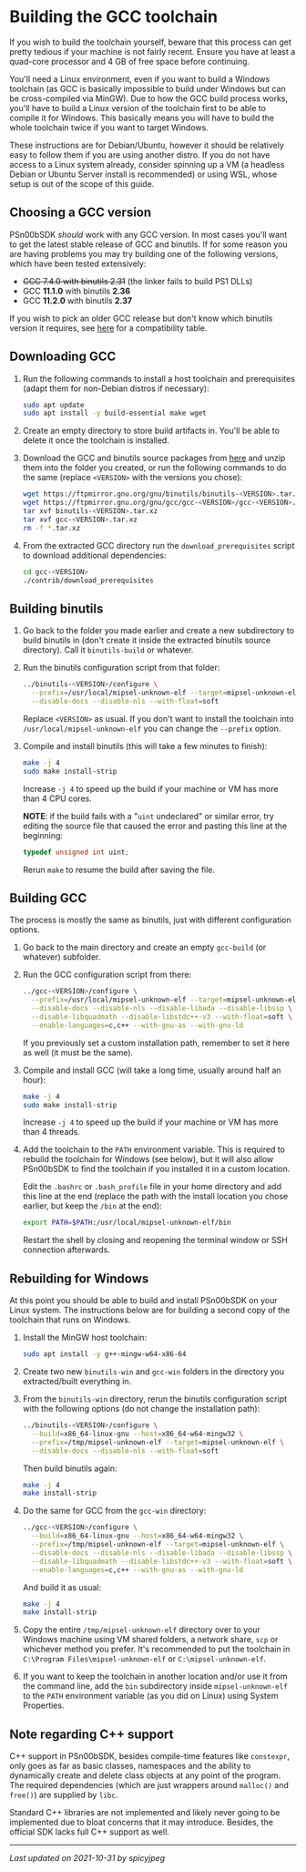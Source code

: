 
# Building the GCC toolchain

If you wish to build the toolchain yourself, beware that this process can get
pretty tedious if your machine is not fairly recent. Ensure you have at least a
quad-core processor and 4 GB of free space before continuing.

You'll need a Linux environment, even if you want to build a Windows toolchain
(as GCC is basically impossible to build under Windows but can be cross-compiled
via MinGW). Due to how the GCC build process works, you'll have to build a Linux
version of the toolchain first to be able to compile it for Windows. This
basically means you will have to build the whole toolchain twice if you want to
target Windows.

These instructions are for Debian/Ubuntu, however it should be relatively easy
to follow them if you are using another distro. If you do not have access to a
Linux system already, consider spinning up a VM (a headless Debian or Ubuntu
Server install is recommended) or using WSL, whose setup is out of the scope of
this guide.

## Choosing a GCC version

PSn00bSDK *should* work with any GCC version. In most cases you'll want to get
the latest stable release of GCC and binutils. If for some reason you are having
problems you may try building one of the following versions, which have been
tested extensively:

- ~~GCC 7.4.0 with binutils 2.31~~ (the linker fails to build PS1 DLLs)
- GCC **11.1.0** with binutils **2.36**
- GCC **11.2.0** with binutils **2.37**

If you wish to pick an older GCC release but don't know which binutils version
it requires, see [here](https://wiki.osdev.org/Cross-Compiler_Successful_Builds)
for a compatibility table.

## Downloading GCC

1. Run the following commands to install a host toolchain and prerequisites
   (adapt them for non-Debian distros if necessary):

   ```bash
   sudo apt update
   sudo apt install -y build-essential make wget
   ```

2. Create an empty directory to store build artifacts in. You'll be able to
   delete it once the toolchain is installed.

3. Download the GCC and binutils source packages from
   [here](https://ftpmirror.gnu.org/gnu) and unzip them into the folder you
   created, or run the following commands to do the same (replace `<VERSION>`
   with the versions you chose):

   ```bash
   wget https://ftpmirror.gnu.org/gnu/binutils/binutils-<VERSION>.tar.xz
   wget https://ftpmirror.gnu.org/gnu/gcc/gcc-<VERSION>/gcc-<VERSION>.tar.xz
   tar xvf binutils-<VERSION>.tar.xz
   tar xvf gcc-<VERSION>.tar.xz
   rm -f *.tar.xz
   ```

4. From the extracted GCC directory run the `download_prerequisites` script to
   download additional dependencies:

   ```bash
   cd gcc-<VERSION>
   ./contrib/download_prerequisites
   ```

## Building binutils

1. Go back to the folder you made earlier and create a new subdirectory to build
   binutils in (don't create it inside the extracted binutils source directory).
   Call it `binutils-build` or whatever.

2. Run the binutils configuration script from that folder:

   ```bash
   ../binutils-<VERSION>/configure \
     --prefix=/usr/local/mipsel-unknown-elf --target=mipsel-unknown-elf \
     --disable-docs --disable-nls --with-float=soft
   ```

   Replace `<VERSION>` as usual. If you don't want to install the toolchain into
   `/usr/local/mipsel-unknown-elf` you can change the `--prefix` option.

3. Compile and install binutils (this will take a few minutes to finish):

   ```bash
   make -j 4
   sudo make install-strip
   ```

   Increase `-j 4` to speed up the build if your machine or VM has more than 4
   CPU cores.

   **NOTE**: if the build fails with a "`uint` undeclared" or similar error, try
   editing the source file that caused the error and pasting this line at the
   beginning:

   ```c
   typedef unsigned int uint;
   ```

   Rerun `make` to resume the build after saving the file.

## Building GCC

The process is mostly the same as binutils, just with different configuration
options.

1. Go back to the main directory and create an empty `gcc-build` (or whatever)
   subfolder.

2. Run the GCC configuration script from there:

   ```bash
   ../gcc-<VERSION>/configure \
     --prefix=/usr/local/mipsel-unknown-elf --target=mipsel-unknown-elf \
     --disable-docs --disable-nls --disable-libada --disable-libssp \
     --disable-libquadmath --disable-libstdc++-v3 --with-float=soft \
     --enable-languages=c,c++ --with-gnu-as --with-gnu-ld
   ```

   If you previously set a custom installation path, remember to set it here as
   well (it must be the same).

3. Compile and install GCC (will take a long time, usually around half an hour):

   ```bash
   make -j 4
   sudo make install-strip
   ```

   Increase `-j 4` to speed up the build if your machine or VM has more than 4
   threads.

4. Add the toolchain to the `PATH` environment variable. This is required to
   rebuild the toolchain for Windows (see below), but it will also allow
   PSn00bSDK to find the toolchain if you installed it in a custom location.

   Edit the `.bashrc` or `.bash_profile` file in your home directory and add
   this line at the end (replace the path with the install location you chose
   earlier, but keep the `/bin` at the end):

   ```bash
   export PATH=$PATH:/usr/local/mipsel-unknown-elf/bin
   ```

   Restart the shell by closing and reopening the terminal window or SSH
   connection afterwards.

## Rebuilding for Windows

At this point you should be able to build and install PSn00bSDK on your Linux
system. The instructions below are for building a second copy of the toolchain
that runs on Windows.

1. Install the MinGW host toolchain:

   ```bash
   sudo apt install -y g++-mingw-w64-x86-64
   ```

2. Create two new `binutils-win` and `gcc-win` folders in the directory you
   extracted/built everything in.

3. From the `binutils-win` directory, rerun the binutils configuration script
   with the following options (do not change the installation path):

   ```bash
   ../binutils-<VERSION>/configure \
     --build=x86_64-linux-gnu --host=x86_64-w64-mingw32 \
     --prefix=/tmp/mipsel-unknown-elf --target=mipsel-unknown-elf \
     --disable-docs --disable-nls --with-float=soft
   ```

   Then build binutils again:

   ```bash
   make -j 4
   make install-strip
   ```

4. Do the same for GCC from the `gcc-win` directory:

   ```bash
   ../gcc-<VERSION>/configure \
     --build=x86_64-linux-gnu --host=x86_64-w64-mingw32 \
     --prefix=/tmp/mipsel-unknown-elf --target=mipsel-unknown-elf \
     --disable-docs --disable-nls --disable-libada --disable-libssp \
     --disable-libquadmath --disable-libstdc++-v3 --with-float=soft \
     --enable-languages=c,c++ --with-gnu-as --with-gnu-ld
   ```

   And build it as usual:

   ```bash
   make -j 4
   make install-strip
   ```

5. Copy the entire `/tmp/mipsel-unknown-elf` directory over to your Windows
   machine using VM shared folders, a network share, `scp` or whichever method
   you prefer. It's recommended to put the toolchain in
   `C:\Program Files\mipsel-unknown-elf` or `C:\mipsel-unknown-elf`.

6. If you want to keep the toolchain in another location and/or use it from the
   command line, add the `bin` subdirectory inside `mipsel-unknown-elf` to the
   `PATH` environment variable (as you did on Linux) using System Properties.

## Note regarding C++ support

C++ support in PSn00bSDK, besides compile-time features like `constexpr`, only
goes as far as basic classes, namespaces and the ability to dynamically create
and delete class objects at any point of the program. The required dependencies
(which are just wrappers around `malloc()` and `free()`) are supplied by `libc`.

Standard C++ libraries are not implemented and likely never going to be
implemented due to bloat concerns that it may introduce. Besides, the official
SDK lacks full C++ support as well.

-----------------------------------------
_Last updated on 2021-10-31 by spicyjpeg_
